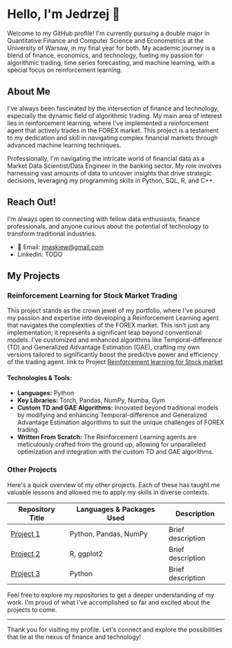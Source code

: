 # Hello, I'm Jedrzej 👋

Welcome to my GitHub profile! I'm currently pursuing a double major in Quantitative Finance and Computer Science and Econometrics at the University of Warsaw, in my final year for both. My academic journey is a blend of finance, economics, and technology, fueling my passion for algorithmic trading, time series forecasting, and machine learning, with a special focus on reinforcement learning.

## About Me

I've always been fascinated by the intersection of finance and technology, especially the dynamic field of algorithmic trading. My main area of interest lies in reinforcement learning, where I've implemented a reinforcement agent that actively trades in the FOREX market. This project is a testament to my dedication and skill in navigating complex financial markets through advanced machine learning techniques.

Professionally, I'm navigating the intricate world of financial data as a Market Data Scientist/Data Engineer in the banking sector. My role involves harnessing vast amounts of data to uncover insights that drive strategic decisions, leveraging my programming skills in Python, SQL, R, and C++.

## Reach Out!

I'm always open to connecting with fellow data enthusiasts, finance professionals, and anyone curious about the potential of technology to transform traditional industries.

- 📧 Email: jmaskiew@gmail.com
- LinkedIn: TODO

## My Projects

### Reinforcement Learning for Stock Market Trading

This project stands as the crown jewel of my portfolio, where I've poured my passion and expertise into developing a Reinforcement Learning agent that navigates the complexities of the FOREX market. This isn't just any implementation; it represents a significant leap beyond conventional models. I've customized and enhanced algorithms like Temporal-difference (TD) and Generalized Advantage Estimation (GAE), crafting my own versions tailored to significantly boost the predictive power and efficiency of the trading agent.
link to Project  [Reinforcement learning for Stock market](https://github.com/JMaskiewicz/RL_tester)

#### Technologies & Tools:
- **Languages:** Python
- **Key Libraries:** Torch, Pandas, NumPy, Numba, Gym
- **Custom TD and GAE Algorithms:** Innovated beyond traditional models by modifying and enhancing Temporal-difference and Generalized Advantage Estimation algorithms to suit the unique challenges of FOREX trading.
- **Written From Scratch:** The Reinforcement Learning agents are meticulously crafted from the ground up, allowing for unparalleled optimization and integration with the custom TD and GAE algorithms.

### Other Projects

Here's a quick overview of my other projects. Each of these has taught me valuable lessons and allowed me to apply my skills in diverse contexts.

| Repository Title | Languages & Packages Used | Description |
|------------------|---------------------------|-------------|
| [Project 1](URL) | Python, Pandas, NumPy | Brief description |
| [Project 2](URL) | R, ggplot2 | Brief description |
| [Project 3](URL) | Python | Brief description |

Feel free to explore my repositories to get a deeper understanding of my work. I'm proud of what I've accomplished so far and excited about the projects to come.

---

Thank you for visiting my profile. Let's connect and explore the possibilities that lie at the nexus of finance and technology!
